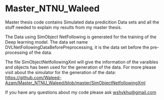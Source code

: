 # Master_NTNU_Waleed
Master thesis code
contains Simulated data predicition
Data sets and all the stuff needed to explain my results from my master thesis.


The Data using SimObject NetFollowing is generated for the training of the Deep learning model. The data set name  DVLNetFollowingDataBeforePreprocessing, it is the data set before the pre-processing of the data.


The file SimObjectNetfollowingXml will give the information of the varaibles and objects has been used for the generation of the data. For more please visit about the simulator for the generation of the data: https://github.com/Waleed-Azam/Master_NTNU_Waleed/blob/master/SimObjectNetfollowingXml


If you have any questions about my code please ask wshykhu@gmail.com
